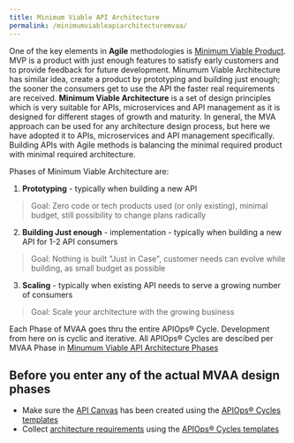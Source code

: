 ```yaml
---
title: Minimum Viable API Architecture
permalink: /minimumviableapiarchitecturemvaa/
---
```


One of the key elements in **Agile** methodologies is [Minimum Viable Product](https://en.wikipedia.org/wiki/Minimum_viable_product). MVP is a product with just enough features to satisfy early customers and to provide feedback for future development. Minumum Viable Architecture has similar idea, create a product by prototyping and building just enough; the sooner the consumers get to use the API the faster real requirements are received. **Minimum Viable Architecture** is a set of design principles which is very suitable for APIs, microservices and API management as it is designed for different stages of growth and maturity. In general, the MVA approach can be used for any architecture design process, but here we have adopted it to APIs, microservices and API management specifically. Building APIs with Agile methods is balancing the minimal required product with minimal required architecture.

Phases of Minimum Viable Architecture are:

1.  **Prototyping** - typically when building a new API
  > Goal: Zero code or tech products used (or only existing), minimal budget, still possibility to change plans radically

2.  **Building Just enough** - implementation - typically when building a new API for 1-2 API consumers
  > Goal: Nothing is built "Just in Case", customer needs can evolve while building, as small budget as possible

3.  **Scaling** - typically when existing API needs to serve a growing number of consumers
  > Goal: Scale your architecture with the growing business

Each Phase of MVAA goes thru the entire APIOps&reg; Cycle. Development from here on is cyclic and iterative. All APIOps&reg; Cycles are descibed per MVAA Phase in [Minumum Viable API Architecture Phases](mvaa-phases)

## Before you enter any of the actual MVAA design phases

*   Make sure the [API Canvas](../apicanvas) has been created using the [APIOps&reg; Cycles templates](apiopscycles)
*   Collect [architecture requirements](collectingarchitecturerequirements) using the [APIOps&reg; Cycles templates](apiopscycles)
